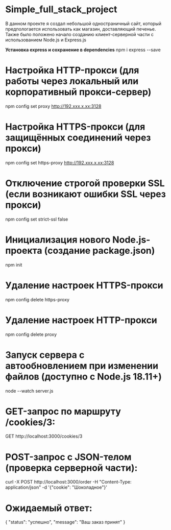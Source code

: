 # Simple_full_stack_project
В данном проекте я создал небольшой одностраничный сайт, который предпологается использовать как магазин, доставляющий печенье. Также было положено начало созданию клиент-серверной части с использованием Node.js и Express.js

**Установка express и сохранение в dependencies**
npm i express --save

# Настройка HTTP-прокси (для работы через локальный или корпоративный прокси-сервер)
npm config set proxy http://192.xxx.x.xx:3128

# Настройка HTTPS-прокси (для защищённых соединений через прокси)
npm config set https-proxy http://192.xxx.x.xx:3128

# Отключение строгой проверки SSL (если возникают ошибки SSL через прокси)
npm config set strict-ssl false

# Инициализация нового Node.js-проекта (создание package.json)
npm init

# Удаление настроек HTTPS-прокси
npm config delete https-proxy

# Удаление настроек HTTP-прокси
npm config delete proxy

# Запуск сервера с автообновлением при изменении файлов (доступно с Node.js 18.11+)
node --watch server.js

# GET-запрос по маршруту /cookies/3:
GET http://localhost:3000/cookies/3

# POST-запрос с JSON-телом (проверка серверной части):
curl -X POST http://localhost:3000/order -H "Content-Type: application/json" -d '{"cookie": "Шоколадное"}'

# Ожидаемый ответ:
{
  "status": "успешно",
  "message": "Ваш заказ принят"
}


